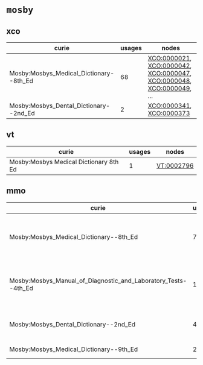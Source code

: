 # `mosby`

## xco

| curie                                   |   usages | nodes                                                                                                                                                                                                                                                                                                      |
|-----------------------------------------|----------|------------------------------------------------------------------------------------------------------------------------------------------------------------------------------------------------------------------------------------------------------------------------------------------------------------|
| Mosby:Mosbys_Medical_Dictionary--8th_Ed |       68 | [XCO:0000021](http://purl.obolibrary.org/obo/XCO_0000021), [XCO:0000042](http://purl.obolibrary.org/obo/XCO_0000042), [XCO:0000047](http://purl.obolibrary.org/obo/XCO_0000047), [XCO:0000048](http://purl.obolibrary.org/obo/XCO_0000048), [XCO:0000049](http://purl.obolibrary.org/obo/XCO_0000049), ... |
| Mosby:Mosbys_Dental_Dictionary--2nd_Ed  |        2 | [XCO:0000341](http://purl.obolibrary.org/obo/XCO_0000341), [XCO:0000373](http://purl.obolibrary.org/obo/XCO_0000373)                                                                                                                                                                                       |

## vt

| curie                                  |   usages | nodes                                                   |
|----------------------------------------|----------|---------------------------------------------------------|
| Mosby:Mosbys Medical Dictionary 8th Ed |        1 | [VT:0002796](http://purl.obolibrary.org/obo/VT_0002796) |

## mmo

| curie                                                          |   usages | nodes                                                                                                                                                                                                                                                                                                      |
|----------------------------------------------------------------|----------|------------------------------------------------------------------------------------------------------------------------------------------------------------------------------------------------------------------------------------------------------------------------------------------------------------|
| Mosby:Mosbys_Medical_Dictionary--8th_Ed                        |       74 | [MMO:0000036](http://purl.obolibrary.org/obo/MMO_0000036), [MMO:0000040](http://purl.obolibrary.org/obo/MMO_0000040), [MMO:0000055](http://purl.obolibrary.org/obo/MMO_0000055), [MMO:0000095](http://purl.obolibrary.org/obo/MMO_0000095), [MMO:0000147](http://purl.obolibrary.org/obo/MMO_0000147), ... |
| Mosby:Mosbys_Manual_of_Diagnostic_and_Laboratory_Tests--4th_Ed |       17 | [MMO:0000033](http://purl.obolibrary.org/obo/MMO_0000033), [MMO:0000090](http://purl.obolibrary.org/obo/MMO_0000090), [MMO:0000093](http://purl.obolibrary.org/obo/MMO_0000093), [MMO:0000132](http://purl.obolibrary.org/obo/MMO_0000132), [MMO:0000146](http://purl.obolibrary.org/obo/MMO_0000146), ... |
| Mosby:Mosbys_Dental_Dictionary--2nd_Ed                         |        4 | [MMO:0000005](http://purl.obolibrary.org/obo/MMO_0000005), [MMO:0000006](http://purl.obolibrary.org/obo/MMO_0000006), [MMO:0000157](http://purl.obolibrary.org/obo/MMO_0000157), [MMO:0000239](http://purl.obolibrary.org/obo/MMO_0000239)                                                                 |
| Mosby:Mosbys_Medical_Dictionary--9th_Ed                        |        2 | [MMO:0000588](http://purl.obolibrary.org/obo/MMO_0000588), [MMO:0000629](http://purl.obolibrary.org/obo/MMO_0000629)                                                                                                                                                                                       |

